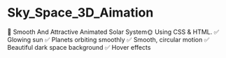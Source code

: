 # Sky_Space_3D_Aimation
🌟 Smooth And Attractive Animated Solar System🌞 Using CSS &amp; HTML.    ✅ Glowing sun  ✅ Planets orbiting smoothly  ✅ Smooth, circular motion   ✅ Beautiful dark space background   ✅ Hover effects 
